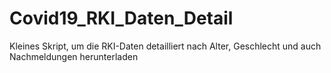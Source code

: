 # Covid19_RKI_Daten_Detail
 Kleines Skript, um die RKI-Daten detailliert nach Alter, Geschlecht und auch Nachmeldungen herunterladen

